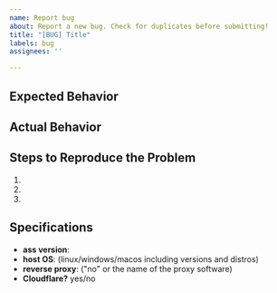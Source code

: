 ```yaml
---
name: Report bug
about: Report a new bug. Check for duplicates before submitting!
title: "[BUG] Title"
labels: bug
assignees: ''

---
```


## Expected Behavior

## Actual Behavior

## Steps to Reproduce the Problem

1.
1.
1.

## Specifications

- **ass version**:
- **host OS**: (linux/windows/macos including versions and distros)
- **reverse proxy**: ("no" or the name of the proxy software)
- **Cloudflare?** yes/no
